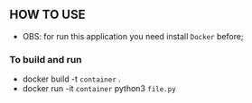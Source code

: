 ## HOW TO USE
* OBS: for run this application you need install `Docker` before;
### To build and run 
* docker build -t `container` .
* docker run -it `container` python3 `file.py`